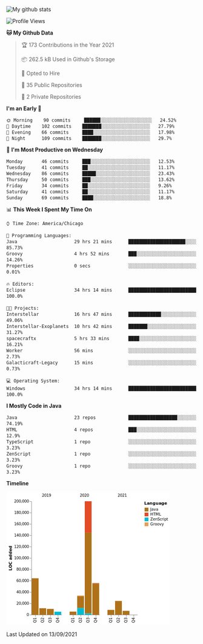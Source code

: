 ![My github stats](https://github-readme-stats.vercel.app/api?username=romvoid95&theme=gruvbox&include_all_commits=true&show_icons=true")

<!--START_SECTION:waka-->
![Profile Views](http://img.shields.io/badge/Profile%20Views-1-blue)

**🐱 My Github Data** 

> 🏆 173 Contributions in the Year 2021
 > 
> 📦 262.5 kB Used in Github's Storage 
 > 
> 💼 Opted to Hire
 > 
> 📜 35 Public Repositories 
 > 
> 🔑 2 Private Repositories  
 > 
**I'm an Early 🐤** 

```text
🌞 Morning    90 commits     ██████░░░░░░░░░░░░░░░░░░░   24.52% 
🌆 Daytime    102 commits    ███████░░░░░░░░░░░░░░░░░░   27.79% 
🌃 Evening    66 commits     ████░░░░░░░░░░░░░░░░░░░░░   17.98% 
🌙 Night      109 commits    ███████░░░░░░░░░░░░░░░░░░   29.7%

```
📅 **I'm Most Productive on Wednesday** 

```text
Monday       46 commits     ███░░░░░░░░░░░░░░░░░░░░░░   12.53% 
Tuesday      41 commits     ██░░░░░░░░░░░░░░░░░░░░░░░   11.17% 
Wednesday    86 commits     █████░░░░░░░░░░░░░░░░░░░░   23.43% 
Thursday     50 commits     ███░░░░░░░░░░░░░░░░░░░░░░   13.62% 
Friday       34 commits     ██░░░░░░░░░░░░░░░░░░░░░░░   9.26% 
Saturday     41 commits     ██░░░░░░░░░░░░░░░░░░░░░░░   11.17% 
Sunday       69 commits     ████░░░░░░░░░░░░░░░░░░░░░   18.8%

```


📊 **This Week I Spent My Time On** 

```text
⌚︎ Time Zone: America/Chicago

💬 Programming Languages: 
Java                     29 hrs 21 mins      █████████████████████░░░░   85.73% 
Groovy                   4 hrs 52 mins       ███░░░░░░░░░░░░░░░░░░░░░░   14.26% 
Properties               0 secs              ░░░░░░░░░░░░░░░░░░░░░░░░░   0.01%

🔥 Editors: 
Eclipse                  34 hrs 14 mins      █████████████████████████   100.0%

🐱‍💻 Projects: 
Interstellar             16 hrs 47 mins      ████████████░░░░░░░░░░░░░   49.06% 
Interstellar-Exoplanets  10 hrs 42 mins      ███████░░░░░░░░░░░░░░░░░░   31.27% 
spacecraftx              5 hrs 33 mins       ████░░░░░░░░░░░░░░░░░░░░░   16.21% 
Worker                   56 mins             ░░░░░░░░░░░░░░░░░░░░░░░░░   2.73% 
Galacticraft-Legacy      15 mins             ░░░░░░░░░░░░░░░░░░░░░░░░░   0.73%

💻 Operating System: 
Windows                  34 hrs 14 mins      █████████████████████████   100.0%

```

**I Mostly Code in Java** 

```text
Java                     23 repos            ██████████████████░░░░░░░   74.19% 
HTML                     4 repos             ███░░░░░░░░░░░░░░░░░░░░░░   12.9% 
TypeScript               1 repo              ░░░░░░░░░░░░░░░░░░░░░░░░░   3.23% 
ZenScript                1 repo              ░░░░░░░░░░░░░░░░░░░░░░░░░   3.23% 
Groovy                   1 repo              ░░░░░░░░░░░░░░░░░░░░░░░░░   3.23%

```


**Timeline**

![Chart not found](https://raw.githubusercontent.com/ROMVoid95/ROMVoid95/master/charts/bar_graph.png) 


 Last Updated on 13/09/2021
<!--END_SECTION:waka-->
